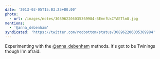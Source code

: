 ```yaml
---
date: '2013-03-05T15:03:25+00:00'
photo:
  - url: /images/notes/308962206035369984-BEmnfUxCYAETlmU.jpg
mentions:
  - '@anna_debenham'
syndicated: 'https://twitter.com/roobottom/status/308962206035369984'
---
```

Experimenting with the [@anna_debenham](https://twitter.com/@anna_debenham) methods. It's got to be Twinings though I'm afraid. 

